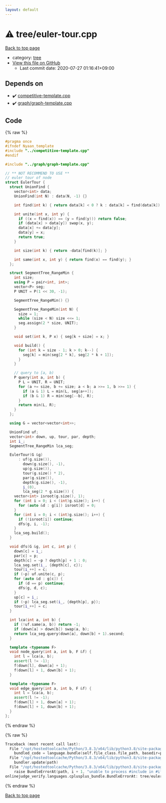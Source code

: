 ```yaml
---
layout: default
---
```


<!-- mathjax config similar to math.stackexchange -->
<script type="text/javascript" async
  src="https://cdnjs.cloudflare.com/ajax/libs/mathjax/2.7.5/MathJax.js?config=TeX-MML-AM_CHTML">
</script>
<script type="text/x-mathjax-config">
  MathJax.Hub.Config({
    TeX: { equationNumbers: { autoNumber: "AMS" }},
    tex2jax: {
      inlineMath: [ ['$','$'] ],
      processEscapes: true
    },
    "HTML-CSS": { matchFontHeight: false },
    displayAlign: "left",
    displayIndent: "2em"
  });
</script>

<script type="text/javascript" src="https://cdnjs.cloudflare.com/ajax/libs/jquery/3.4.1/jquery.min.js"></script>
<script src="https://cdn.jsdelivr.net/npm/jquery-balloon-js@1.1.2/jquery.balloon.min.js" integrity="sha256-ZEYs9VrgAeNuPvs15E39OsyOJaIkXEEt10fzxJ20+2I=" crossorigin="anonymous"></script>
<script type="text/javascript" src="../../assets/js/copy-button.js"></script>
<link rel="stylesheet" href="../../assets/css/copy-button.css" />


# :warning: tree/euler-tour.cpp

<a href="../../index.html">Back to top page</a>

* category: <a href="../../index.html#c0af77cf8294ff93a5cdb2963ca9f038">tree</a>
* <a href="{{ site.github.repository_url }}/blob/master/tree/euler-tour.cpp">View this file on GitHub</a>
    - Last commit date: 2020-07-27 01:16:41+09:00




## Depends on

* :heavy_check_mark: <a href="../competitive-template.cpp.html">competitive-template.cpp</a>
* :heavy_check_mark: <a href="../graph/graph-template.cpp.html">graph/graph-template.cpp</a>


## Code

<a id="unbundled"></a>
{% raw %}
```cpp
#pragma once
#ifndef Nyaan_template
#include "../competitive-template.cpp"
#endif

#include "../graph/graph-template.cpp"

// ** NOT RECOMMEND TO USE **
// euler tour of node 
struct EulerTour {
  struct UnionFind {
    vector<int> data;
    UnionFind(int N) : data(N, -1) {}

    int find(int k) { return data[k] < 0 ? k : data[k] = find(data[k]); }

    int unite(int x, int y) {
      if ((x = find(x)) == (y = find(y))) return false;
      if (data[x] > data[y]) swap(x, y);
      data[x] += data[y];
      data[y] = x;
      return true;
    }

    int size(int k) { return -data[find(k)]; }

    int same(int x, int y) { return find(x) == find(y); }
  };

  struct SegmentTree_RangeMin {
    int size;
    using P = pair<int, int>;
    vector<P> seg;
    P UNIT = P(1 << 30, -1);

    SegmentTree_RangeMin() {}

    SegmentTree_RangeMin(int N) {
      size = 1;
      while (size < N) size <<= 1;
      seg.assign(2 * size, UNIT);
    }

    void set(int k, P x) { seg[k + size] = x; }

    void build() {
      for (int k = size - 1; k > 0; k--) {
        seg[k] = min(seg[2 * k], seg[2 * k + 1]);
      }
    }

    // query to [a, b)
    P query(int a, int b) {
      P L = UNIT, R = UNIT;
      for (a += size, b += size; a < b; a >>= 1, b >>= 1) {
        if (a & 1) L = min(L, seg[a++]);
        if (b & 1) R = min(seg[--b], R);
      }
      return min(L, R);
    }
  };

  using G = vector<vector<int>>;

  UnionFind uf;
  vector<int> down, up, tour, par, depth;
  int i_;
  SegmentTree_RangeMin lca_seg;

  EulerTour(G &g)
      : uf(g.size()),
        down(g.size(), -1),
        up(g.size()),
        tour(g.size() * 2),
        par(g.size()),
        depth(g.size(), -1),
        i_(0),
        lca_seg(2 * g.size()) {
    vector<int> isroot(g.size(), 1);
    for (int i = 0; i < (int)g.size(); i++) {
      for (auto &d : g[i]) isroot[d] = 0;
    }
    for (int i = 0; i < (int)g.size(); i++) {
      if (!isroot[i]) continue;
      dfs(g, i, -1);
    }
    lca_seg.build();
  }

  void dfs(G &g, int c, int p) {
    down[c] = i_;
    par[c] = p;
    depth[c] = ~p ? depth[p] + 1 : 0;
    lca_seg.set(i_, {depth[c], c});
    tour[i_++] = c;
    if (~p) uf.unite(c, p);
    for (auto &d : g[c]) {
      if (d == p) continue;
      dfs(g, d, c);
    }
    up[c] = i_;
    if (~p) lca_seg.set(i_, {depth[p], p});
    tour[i_++] = c;
  }

  int lca(int a, int b) {
    if (!uf.same(a, b)) return -1;
    if (down[a] > down[b]) swap(a, b);
    return lca_seg.query(down[a], down[b] + 1).second;
  }

  template <typename F>
  void node_query(int a, int b, F &f) {
    int l = lca(a, b);
    assert(l != -1);
    f(down[l], down[a] + 1);
    f(down[l] + 1, down[b] + 1);
  }

  template <typename F>
  void edge_query(int a, int b, F &f) {
    int l = lca(a, b);
    assert(l != -1);
    f(down[l] + 1, down[a] + 1);
    f(down[l] + 1, down[b] + 1);
  }
};
```
{% endraw %}

<a id="bundled"></a>
{% raw %}
```cpp
Traceback (most recent call last):
  File "/opt/hostedtoolcache/Python/3.8.3/x64/lib/python3.8/site-packages/onlinejudge_verify/docs.py", line 349, in write_contents
    bundled_code = language.bundle(self.file_class.file_path, basedir=pathlib.Path.cwd())
  File "/opt/hostedtoolcache/Python/3.8.3/x64/lib/python3.8/site-packages/onlinejudge_verify/languages/cplusplus.py", line 185, in bundle
    bundler.update(path)
  File "/opt/hostedtoolcache/Python/3.8.3/x64/lib/python3.8/site-packages/onlinejudge_verify/languages/cplusplus_bundle.py", line 306, in update
    raise BundleErrorAt(path, i + 1, "unable to process #include in #if / #ifdef / #ifndef other than include guards")
onlinejudge_verify.languages.cplusplus_bundle.BundleErrorAt: tree/euler-tour.cpp: line 3: unable to process #include in #if / #ifdef / #ifndef other than include guards

```
{% endraw %}

<a href="../../index.html">Back to top page</a>

